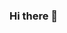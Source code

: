 ### Hi there 👋

<!--
Hi, Vishal here, I'm an undergrad at Indian Institute of Technology, Kharagpur.
I'm a beginner and my current areas of interest include Machine Learning, Deep learning and I'm currently learning/working on Blockchain Technology

I would be happy to collaborate on ML-based projects.

[Mail](vbagaria93@gmail.com)
[LinkedIn](linkedin.com/in/vishal-bagaria-2b7b1a202)
[Twitter](https://twitter.com/VishalBagaria13)
-->
